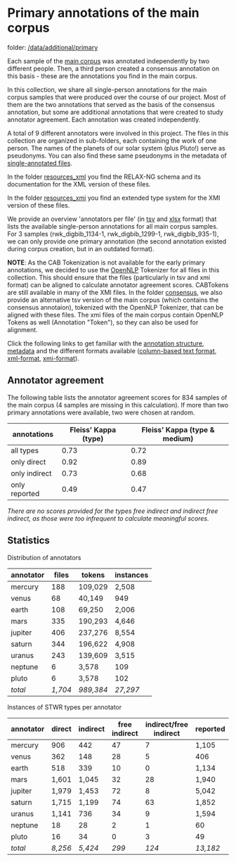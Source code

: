 # Primary annotations of the main corpus

folder: [/data/additional/primary](/data/additional/primary)

 Each sample of the [main corpus](/data/main) was annotated independently by two different people. Then, a third person created a consensus annotation on this basis - these are the annotations you find in the main corpus. 
 
 In this collection, we share all single-person annotations for the main corpus samples that were produced over the course of our project. Most of them are the two annotations that served as the basis of the consensus annotation, but some are additional annotations that were created to study annotator agreement. Each annotation was created independently.
  
 A total of 9 different annotators were involved in this project. The files in this collection are organized in sub-folders, each containing the work of one person. The names of the planets of our solar system (plus Pluto!) serve as pseudonyms. You can also find these same pseudonyms in the metadata of [single-annotated files](/data/additional/single_annotated).
 
 In the folder [resources_xml](/data/additional/primary/resources_xml) you find the RELAX-NG schema and its documentation for the XML version of these files.

 In the folder [resources_xmi](/data/additional/primary/resources_xmi) you find an extended type system for the XMI version of these files.
 
 We provide an overview 'annotators per file' (in [tsv](/data/additional/primary/annotators_per_file.tsv) and [xlsx](/data/additional/primary/annotators_per_file.xlsx) format) that lists the available single-person annotations for all main corpus samples. For 3 samples (rwk_digbib_1134-1, rwk_digbib_1299-1, rwk_digbib_935-1), we can only provide one primary annotation (the second annotation existed during corpus creation, but in an outdated format). 
 
 
 **NOTE**: As the CAB Tokenization is not available for the early primary annotations, we decided to use the [OpenNLP](https://opennlp.apache.org/) Tokenizer for all files in this collection. This should ensure that the files (particularly in tsv and xmi format) can be aligned to calculate annotator agreement scores. CABTokens are still available in many of the XMI files. 
 In the folder [consensus](/data/additional/primary/consensus),  we also provide an alternative tsv version of the main corpus (which contains the consensus annotaion), tokenized with the OpenNLP Tokenizer, that can be aligned with these files. The xmi files of the main corpus contain OpenNLP Tokens as well (Annotation "Token"), so they can also be used for alignment. 
 
 
Click the following links to get familiar with the [annotation structure](annotation_structure.md), [metadata](metadata.md) and the different formats available ([column-based text format](column_based_text_format.md),  [xml-format](xml_format.md),  [xmi-format](xmi_format.md)).


## Annotator agreement
The following table lists the annotator agreement scores for 834 samples of the main corpus (4 samples are missing in this calculation). If more than two primary annotations were available, two were chosen at random. 

| annotations   | Fleiss’ Kappa (type)|  Fleiss’ Kappa (type & medium)           |
|---------------|---------------|---------------|
| all types     | 0.73          | 0.72          |
| only direct   | 0.92          | 0.89          |
| only indirect | 0.73          | 0.68          |
| only reported | 0.49          | 0.47          | 

*There are no scores provided for the types free indirect and indirect free indirect, as those were too infrequent to calculate meaningful scores.*

## Statistics
Distribution of annotators

| annotator | files | tokens | instances |
|-----------|-------|--------|-----------|
| mercury | 188 | 109,029 | 2,508 |
| venus | 68 | 40,149 | 949 |
| earth | 108 | 69,250 | 2,006 |
| mars | 335 | 190,293| 4,646 |
| jupiter | 406 | 237,276 | 8,554 |
| saturn | 344 | 196,622 | 4,908 |
| uranus | 243 | 139,609 | 3,515 |
| neptune | 6 | 3,578 | 109 |
| pluto | 6 | 3,578 | 102 |
| *total* | *1,704* | *989,384* | *27,297* |

Instances of STWR types per annotator

| annotator | direct | indirect | free indirect | indirect/free indirect | reported |
|-----------|--------|----------|---------------|------------------------|----------|
| mercury | 906 | 442 | 47 | 7 | 1,105 |
| venus | 362 | 148 | 28 | 5 | 406 |
| earth | 518 | 339 | 10 | 0 | 1,134 |
| mars | 1,601 | 1,045 | 32 | 28 | 1,940 |
| jupiter | 1,979 | 1,453 | 72 | 8 | 5,042 |
| saturn | 1,715 | 1,199 | 74 | 63 | 1,852 |
| uranus | 1,141 | 736 | 34 | 9 | 1,594 |
| neptune | 18 | 28 | 2 | 1 | 60 |
| pluto | 16 | 34 | 0 | 3 | 49 |
| *total* | *8,256* | *5,424* | *299* | *124* | *13,182* |

